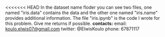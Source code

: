  
<<<<<<< HEAD
In the dataset name floder you can see two files, one named "iris.data" contains the data and the other one named "iris.name" provides additional information.
The file "iris.ipynb" is the code I wrote for this problem.
Give me returns if possible.
**contacts:**
email: koulo.elwis07@gmail.com
twitter: @ElwisKoulo
phone: 67871117

